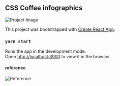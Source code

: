 ## CSS Coffee infographics

![Project Image]('https://github.com/crystalrhee/coffee/tree/master/src/project-status.png?raw=true')

This project was bootstrapped with [Create React App](https://github.com/facebook/create-react-app).

### `yarn start`

Runs the app in the development mode.<br />
Open [http://localhost:3000](http://localhost:3000) to view it in the browser.

#### reference
![Reference](https://www.agferrari.com/wp-content/uploads/2018/02/Coffee-Types-e1550372348187.jpg)